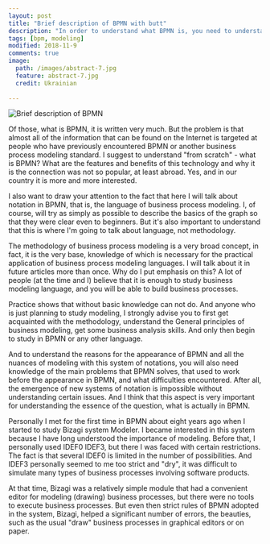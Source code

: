```yaml
---
layout: post
title: "Brief description of BPMN with butt"
description: "In order to understand what BPMN is, you need to understand that part of this abbreviation "BPM" has two deciphers - Business Process Modeling and Business Process Management."
tags: [bpm, modeling]
modified: 2018-11-9
comments: true
image:
  path: /images/abstract-7.jpg
  feature: abstract-7.jpg
  credit: Ukrainian
  
---
```


![Brief description of BPMN][1]

Of those, what is BPMN, it is written very much. But the problem is that almost all of the information that can be found on the Internet is targeted at people who have previously encountered BPMN or another business process modeling standard. I suggest to understand "from scratch" - what is BPMN? What are the features and benefits of this technology and why it is the connection was not so popular, at least abroad. Yes, and in our country it is more and more interested.

I also want to draw your attention to the fact that here I will talk about notation in BPMN, that is, the language of business process modeling. I, of course, will try as simply as possible to describe the basics of the graph so that they were clear even to beginners. But it's also important to understand that this is where I'm going to talk about language, not methodology.

The methodology of business process modeling is a very broad concept, in fact, it is the very base, knowledge of which is necessary for the practical application of business process modeling languages. I will talk about it in future articles more than once. Why do I put emphasis on this? A lot of people (at the time and I) believe that it is enough to study business modeling language, and you will be able to build business processes.

Practice shows that without basic knowledge can not do. And anyone who is just planning to study modeling, I strongly advise you to first get acquainted with the methodology, understand the General principles of business modeling, get some business analysis skills. And only then begin to study in BPMN or any other language.

And to understand the reasons for the appearance of BPMN and all the nuances of modeling with this system of notations, you will also need knowledge of the main problems that BPMN solves, that used to work before the appearance in BPMN, and what difficulties encountered. After all, the emergence of new systems of notation is impossible without understanding certain issues. And I think that this aspect is very important for understanding the essence of the question, what is actually in BPMN.

Personally I met for the first time in BPMN about eight years ago when I started to study Bizagi system Modeler. I became interested in this system because I have long understood the importance of modeling. Before that, I personally used IDEF0 IDEF3, but there I was faced with certain restrictions. The fact is that several IDEF0 is limited in the number of possibilities. And IDEF3 personally seemed to me too strict and "dry", it was difficult to simulate many types of business processes involving software products.

At that time, Bizagi was a relatively simple module that had a convenient editor for modeling (drawing) business processes, but there were no tools to execute business processes. But even then strict rules of BPMN adopted in the system, Bizagi, helped a significant number of errors, the beauties, such as the usual "draw" business processes in graphical editors or on paper.

[1]: https://habrastorage.org/web/629/38b/299/62938b299b23499db337d4f9747446b7.png
[2]: https://habrastorage.org/web/3da/612/0ca/3da6120caad94617b3b1c9bde2a9daca.png
[3]: https://habrastorage.org/web/180/eb2/edb/180eb2edb8aa42a79dc67421fbda6964.png
[4]: https://habrastorage.org/web/807/2e9/810/8072e9810fa440e2b7ba7e3369cf60eb.png
[5]: https://habrastorage.org/web/b42/4be/fc0/b424befc0b724f3c9749411d1cbc0719.png
[6]: https://habrastorage.org/web/18a/72b/74e/18a72b74e081430dbb4edf32881ce2f8.png
[7]: https://habrastorage.org/web/37d/46c/32a/37d46c32ae31474593595e54a5280183.png
[8]: https://habrastorage.org/web/5b5/c2e/ccc/5b5c2eccc80d4772bf779dab41716bdd.png
[9]: https://habrastorage.org/web/2f5/0fa/9cf/2f50fa9cfdb8452c8c1f295b356e33bf.png
[10]: https://trinion.org/podpiska-na-novosti-sayta
[11]: https://habrastorage.org/webt/-x/wa/fp/-xwafph06imnlkkgjpvgmp9dguq.png
